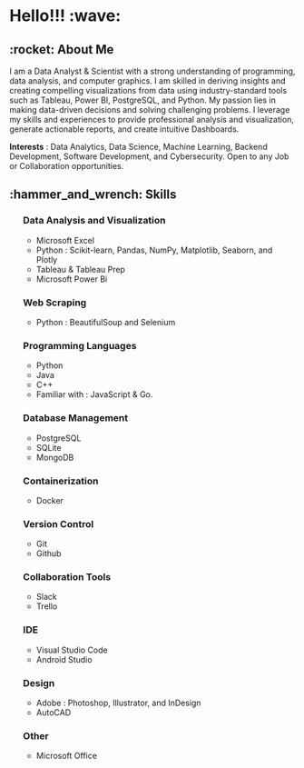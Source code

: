 <h1> Hello!!! :wave:</h1>

<h2>:rocket: About Me</h2>
 
  I am a Data Analyst & Scientist with a strong understanding of programming, data analysis, and computer graphics. I am skilled in deriving insights and creating compelling visualizations from data using industry-standard tools such as Tableau, Power BI, PostgreSQL, and Python. My passion lies in making data-driven decisions and solving challenging problems. I leverage my skills and experiences to provide professional analysis and visualization, generate actionable reports, and create intuitive Dashboards. 
  
  __Interests__ : Data Analytics, Data Science, Machine Learning, Backend Development, Software Development, and Cybersecurity. Open to any Job or Collaboration opportunities.

<h2>:hammer_and_wrench: Skills</h2>
<ul>
   <h3>Data Analysis and Visualization</h3> 
      <ul>
        <li>Microsoft Excel</li>
        <li>Python : Scikit-learn, Pandas, NumPy, Matplotlib, Seaborn, and Plotly</li>
        <li>Tableau & Tableau Prep</li>
        <li>Microsoft Power Bi</li>
      </ul>
   <h3>Web Scraping</h3> 
     <ul>
      <li>Python : BeautifulSoup and Selenium</li>
     </ul>
   <h3>Programming Languages</h3>
    <ul>
      <li>Python</li>
      <li>Java</li>
      <li>C++</li>
      <li>Familiar with : JavaScript & Go.</li>
    </ul>
    <h3>Database Management</h3>
    <ul>
      <li>PostgreSQL</li>
      <li>SQLite</li>
      <li>MongoDB</li>
    </ul>
    <h3>Containerization</h3>
    <ul>
      <li>Docker</li>
    </ul>
    <h3>Version Control</h3>
    <ul>
      <li>Git</li>
      <li>Github</li>
    </ul>
    <h3>Collaboration Tools</h3>
    <ul>
      <li>Slack</li>
      <li>Trello</li>
    </ul>
    <h3>IDE</h3>
    <ul>
      <li>Visual Studio Code</li>
      <li>Android Studio</li>
    </ul>
    <h3>Design</h3>
    <ul>
      <li>Adobe : Photoshop, Illustrator, and InDesign</li>
      <li>AutoCAD</li>
    </ul>
    <h3>Other</h3>
    <ul>
      <li>Microsoft Office</li>
    </ul>
</ul>
